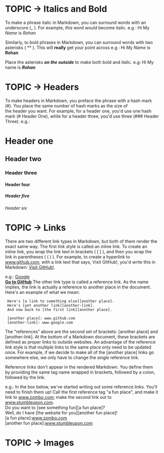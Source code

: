 # TOPIC -> Italics and Bold
To make a phrase italic in Markdown, you can surround words with an underscore (_ ). For example, _this_ word would become italic.
e.g : Hi My _Name_ is _Rohan_

Similarly, to bold phrases in Markdown, you can surround words with two asterisks ( ** ). This will **really** get your point across
e.g : Hi My _Name_ is **Rohan**

Place the asterisks **_on the outside_** to make both bold and italic.
e.g: Hi My name is **_Rohan_**

# TOPIC -> Headers
To make headers in Markdown, you preface the phrase with a hash mark (#). You place the same number of hash marks as the size of  
the header you want. 
For example, for a header one, you'd use one hash mark (# Header One), while for a header three, you'd use three (### Header Three).
e.g.:
# Header one
## Header two
### Header three
#### Header four
##### Header five
###### Header six

# TOPIC -> Links 
There are two different link types in Markdown, but both of them render the exact same way. The first link style is called an 
inline link. To create an inline link, you wrap the link text in brackets ( [ ] ), and then you wrap the link in 
parentheses ( ( ) ). For example, to create a hyperlink to www.github.com, with a link 
text that says, Visit GitHub!, you'd write this in Markdown: [Visit GitHub!](www.github.com).

e.g.: 
[Google](www.google.com)  
[**Go to GitHub**](www.github.com)
The other link type is called a reference link. As the name implies, the link is actually a reference to another place in the document. Here's an example of what we mean:

     Here's [a link to something else][another place].
     Here's [yet another link][another-link].
     And now back to [the first link][another place].

     [another place]: www.github.com
     [another-link]: www.google.com
  
The "references" above are the second set of brackets: [another place] and [another-link]. At the bottom of a Markdown document, these brackets are defined as proper links to outside websites. An advantage of the reference link style is that multiple links to the same place only need to be updated once. For example, if we decide to make all of the [another place] links go somewhere else, we only have to change the single reference link.

Reference links don't appear in the rendered Markdown. You define them by providing the same tag name wrapped in brackets, followed by a colon, followed by the link.

e.g.:
In the box below, we've started writing out some reference links. You'll need to finish them up! Call the first reference tag "a fun place", and make it link to www.zombo.com; make the second link out to www.stumbleupon.com.
<br>
Do you want to [see something fun][a fun place]?
<br>
Well, do I have [the website for you][another fun place]!
<br>
[a fun place]:www.zombo.com
<br>
[another fun place]:www.stumbleupon.com 

# TOPIC -> Images

